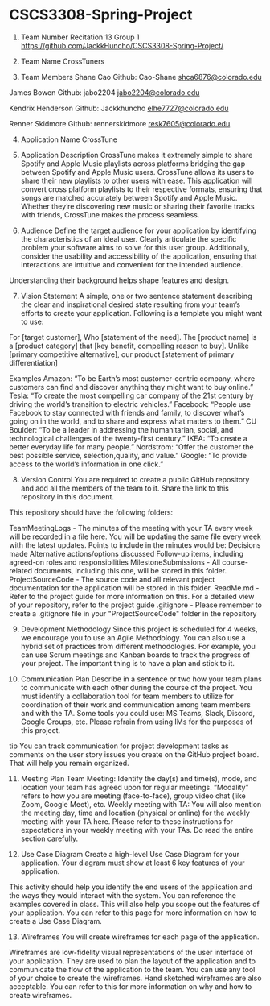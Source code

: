 # CSCS3308-Spring-Project

1. Team Number
Recitation 13
Group 1
https://github.com/JackkHuncho/CSCS3308-Spring-Project/

2. Team Name
CrossTuners

3. Team Members
Shane Cao
Github: Cao-Shane
shca6876@colorado.edu

James Bowen
Github: jabo2204
jabo2204@colorado.edu

Kendrix Henderson
Github: Jackkhuncho
elhe7727@colorado.edu

Renner Skidmore
Github: rennerskidmore
resk7605@colorado.edu

4. Application Name
CrossTune

5. Application Description
CrossTune makes it extremely simple to share Spotify and Apple Music playlists across platforms bridging the gap between Spotify and Apple Music users. CrossTune allows its users to share their new playlists to other users with ease. This application will convert cross platform playlists to their respective formats, ensuring that songs are matched accurately between Spotify and Apple Music. Whether they’re discovering new music or sharing their favorite tracks with friends, CrossTune makes the process seamless.

6. Audience
Define the target audience for your application by identifying the characteristics of an ideal user. Clearly articulate the specific problem your software aims to solve for this user group. Additionally, consider the usability and accessibility of the application, ensuring that interactions are intuitive and convenient for the intended audience.

Understanding their background helps shape features and design.

7. Vision Statement
A simple, one or two sentence statement describing the clear and inspirational desired state resulting from your team’s efforts to create your application. Following is a template you might want to use:

For [target customer], Who [statement of the need]. The [product name] is a [product category] that [key benefit, compelling reason to buy]. Unlike [primary competitive alternative], our product [statement of primary differentiation]

Examples
Amazon: “To be Earth’s most customer-centric company, where customers can find and discover anything they might want to buy online.”
Tesla: “To create the most compelling car company of the 21st century by driving the world’s transition to electric vehicles.”
Facebook: “People use Facebook to stay connected with friends and family, to discover what’s going on in the world, and to share and express what matters to them.”
CU Boulder: “To be a leader in addressing the humanitarian, social, and technological challenges of the twenty-first century.”
IKEA: “To create a better everyday life for many people.”
Nordstrom: “Offer the customer the best possible service, selection,quality, and value.”
Google: “To provide access to the world’s information in one click.”

8. Version Control
You are required to create a public GitHub repository and add all the members of the team to it. Share the link to this repository in this document.

This repository should have the following folders:

TeamMeetingLogs - The minutes of the meeting with your TA every week will be recorded in a file here. You will be updating the same file every week with the latest updates. Points to include in the minutes would be:
Decisions made
Alternative actions/options discussed
Follow-up items, including agreed-on roles and responsibilities
MilestoneSubmissions - All course-related documents, including this one, will be stored in this folder.
ProjectSourceCode - The source code and all relevant project documentation for the application will be stored in this folder.
ReadMe.md - Refer to the project guide for more information on this.
For a detailed view of your repository, refer to the project guide
.gitignore - Please remember to create a .gitignore file in your "ProjectSourceCode" folder in the repository

9. Development Methodology
Since this project is scheduled for 4 weeks, we encourage you to use an Agile Methodology. You can also use a hybrid set of practices from different methodologies. For example, you can use Scrum meetings and Kanban boards to track the progress of your project. The important thing is to have a plan and stick to it.

10. Communication Plan
Describe in a sentence or two how your team plans to communicate with each other during the course of the project. You must identify a collaboration tool for team members to utilize for coordination of their work and communication among team members and with the TA. Some tools you could use: MS Teams, Slack, Discord, Google Groups, etc. Please refrain from using IMs for the purposes of this project.

tip
You can track communication for project development tasks as comments on the user story issues you create on the GitHub project board. That will help you remain organized.

11. Meeting Plan
Team Meeting: Identify the day(s) and time(s), mode, and location your team has agreed upon for regular meetings. “Modality” refers to how you are meeting (face-to-face), group video chat (like Zoom, Google Meet), etc.
Weekly meeting with TA: You will also mention the meeting day, time and location (physical or online) for the weekly meeting with your TA here.
Please refer to these instructions for expectations in your weekly meeting with your TAs. Do read the entire section carefully.

12. Use Case Diagram
Create a high-level Use Case Diagram for your application. Your diagram must show at least 6 key features of your application.

This activity should help you identify the end users of the application and the ways they would interact with the system. You can reference the examples covered in class. This will also help you scope out the features of your application. You can refer to this page for more information on how to create a Use Case Diagram.

13. Wireframes
You will create wireframes for each page of the application.

Wireframes are low-fidelity visual representations of the user interface of your application. They are used to plan the layout of the application and to communicate the flow of the application to the team. You can use any tool of your choice to create the wireframes. Hand sketched wireframes are also acceptable. You can refer to this for more information on why and how to create wireframes.
